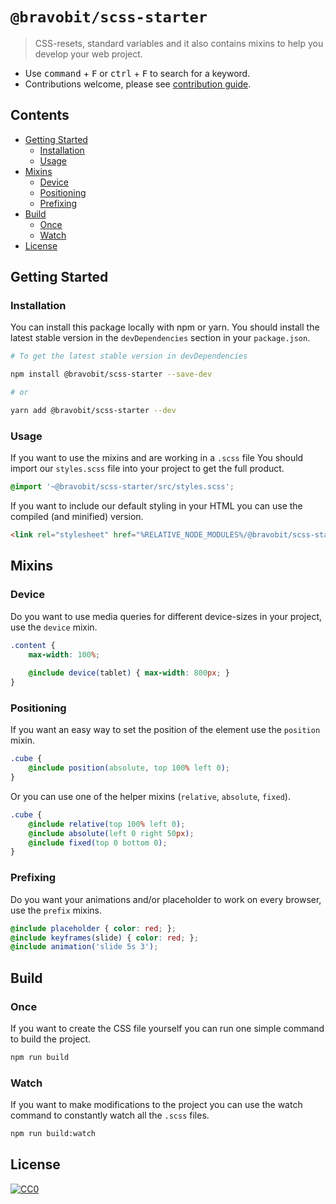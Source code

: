 # `@bravobit/scss-starter`

> CSS-resets, standard variables and it also contains mixins to help you develop your web project.

- Use <kbd>command</kbd> + <kbd>F</kbd> or <kbd>ctrl</kbd> + <kbd>F</kbd> to search for a keyword.
- Contributions welcome, please see [contribution guide](CONTRIBUTING.md).

## Contents
- [Getting Started](#getting-started)
  - [Installation](#installation)
  - [Usage](#usage)
- [Mixins](#mixins)
  - [Device](#mixins-device)
  - [Positioning](#mixins-positioning)
  - [Prefixing](#mixins-prefixing)
- [Build](#build)
  - [Once](#build-once)
  - [Watch](#build-watch)
- [License](#license)

## <a name="getting-started"></a> Getting Started
### <a name="installation"></a> Installation

You can install this package locally with npm or yarn. You should install the latest stable version in the `devDependencies` section in your `package.json`.

```bash
# To get the latest stable version in devDependencies

npm install @bravobit/scss-starter --save-dev

# or

yarn add @bravobit/scss-starter --dev
```

### <a name="usage"></a> Usage

If you want to use the mixins and are working in a `.scss` file You should import our `styles.scss` file into your project to get the full product.

```scss
@import '~@bravobit/scss-starter/src/styles.scss';
```

If you want to include our default styling in your HTML you can use the compiled (and minified) version.

```html
<link rel="stylesheet" href="%RELATIVE_NODE_MODULES%/@bravobit/scss-starter/dist/styles.css">
```

## <a name="mixins"></a> Mixins
### <a name="mixins-device"></a> Device

Do you want to use media queries for different device-sizes in your project, use the `device` mixin.

```scss
.content {
    max-width: 100%;
    
    @include device(tablet) { max-width: 800px; }
}
```

### <a name="mixins-positioning"></a> Positioning

If you want an easy way to set the position of the element use the `position` mixin.

```scss
.cube {
    @include position(absolute, top 100% left 0);
}
```

Or you can use one of the helper mixins (`relative`, `absolute`, `fixed`).

```scss
.cube {
    @include relative(top 100% left 0);
    @include absolute(left 0 right 50px);
    @include fixed(top 0 bottom 0);
}
```

### <a name="mixins-prefixing"></a> Prefixing

Do you want your animations and/or placeholder to work on every browser, use the `prefix` mixins.

```scss
@include placeholder { color: red; };
@include keyframes(slide) { color: red; };
@include animation('slide 5s 3');
```

## <a name="build"></a> Build
### <a name="build-once"></a> Once

If you want to create the CSS file yourself you can run one simple command to build the project.

```bash
npm run build
```

### <a name="build-watch"></a> Watch

If you want to make modifications to the project you can use the watch command to constantly watch all the `.scss` files.

```bash
npm run build:watch
```

## License
[![CC0](http://mirrors.creativecommons.org/presskit/buttons/88x31/svg/cc-zero.svg)](https://creativecommons.org/publicdomain/zero/1.0/)